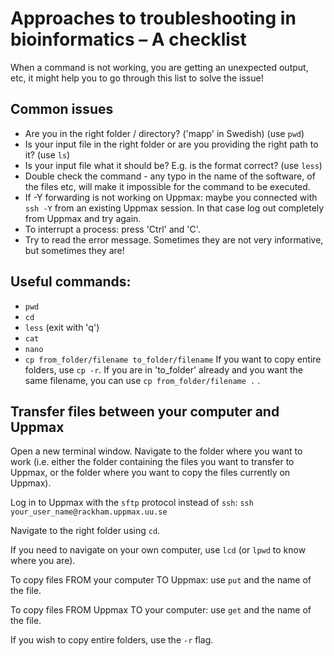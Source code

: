 # Approaches to troubleshooting in bioinformatics – A checklist 

When a command is not working, you are getting an unexpected output, etc, it might help you to go through this list to solve the issue!

## Common issues

+ Are you in the right folder / directory? ('mapp' in Swedish) (use `pwd`)
+ Is your input file in the right folder or are you providing the right path to it? (use `ls`)
+ Is your input file what it should be? E.g. is the format correct? (use `less`)
+ Double check the command - any typo in the name of the software, of the files etc, will make it impossible for the command to be executed.
+ If -Y forwarding is not working on Uppmax: maybe you connected with `ssh -Y` from an existing Uppmax session. In that case log out completely from Uppmax and try again.
+ To interrupt a process: press 'Ctrl' and 'C'.
+ Try to read the error message. Sometimes they are not very informative, but sometimes they are!

## Useful commands:

+ `pwd`
+ `cd`
+ `less` (exit with 'q')
+ `cat`
+ `nano`
+ `cp from_folder/filename to_folder/filename` If you want to copy entire folders, use `cp -r`. If you are in 'to_folder' already and you want the same filename, you can use `cp from_folder/filename .` .

## Transfer files between your computer and Uppmax

Open a new terminal window. Navigate to the folder where you want to work (i.e. either the folder containing the files you want to transfer to Uppmax, or the folder where you want to copy the files currently on Uppmax).

Log in to Uppmax with the `sftp` protocol instead of `ssh`: `ssh your_user_name@rackham.uppmax.uu.se`

Navigate to the right folder using `cd`.

If you need to navigate on your own computer, use `lcd` (or `lpwd` to know where you are).

To copy files FROM your computer TO Uppmax: use `put` and the name of the file.

To copy files FROM Uppmax TO your computer: use `get` and the name of the file.

If you wish to copy entire folders, use the `-r` flag.

